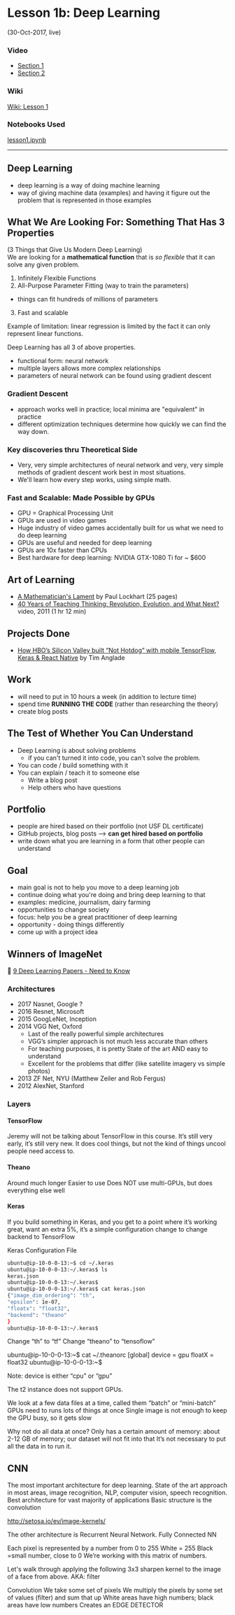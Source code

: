 # Lesson 1b:  Deep Learning
(30-Oct-2017, live)  

### Video
* [Section 1](https://www.youtube.com/watch?v=sNMHZM2U7I8)  
* [Section 2](https://www.youtube.com/watch?v=ZDq5OXsLO3U)  

### Wiki
[Wiki: Lesson 1](http://forums.fast.ai/t/wiki-lesson-1/7011)  

### Notebooks Used  
[lesson1.ipynb](https://github.com/fastai/fastai/blob/master/courses/dl1/lesson1.ipynb)  

--- 

## Deep Learning
* deep learning is a way of doing machine learning
* way of giving machine data (examples) and having it figure out the problem that is represented in those examples

## What We Are Looking For:  Something That Has 3 Properties
(3 Things that Give Us Modern Deep Learning)  
We are looking for a **mathematical function** that is *so flexible* that it can solve any given problem.  
1. Infinitely Flexible Functions
2. All-Purpose Parameter Fitting (way to train the parameters)
  * things can fit hundreds of millions of parameters
3. Fast and scalable

Example of limitation:  linear regression is limited by the fact it can only represent linear functions.  

Deep Learning has all 3 of above properties.  
* functional form:  neural network
* multiple layers allows more complex relationships
* parameters of neural network can be found using gradient descent

### Gradient Descent
* approach works well in practice; local minima are "equivalent" in practice
* different optimization techniques determine how quickly we can find the way down.

### Key discoveries thru Theoretical Side
* Very, very simple architectures of neural network and very, very simple methods of gradient descent work best in most situations.  
* We'll learn how every step works, using simple math.  

### Fast and Scalable:  Made Possible by GPUs
* GPU = Graphical Processing Unit
* GPUs are used in video games
* Huge industry of video games accidentally built for us what we need to do deep learning
* GPUs are useful and needed for deep learning
* GPUs are 10x faster than CPUs
* Best hardware for deep learning:  NVIDIA GTX-1080 Ti for ~ $600

## Art of Learning
* [A Mathematician's Lament](https://www.maa.org/external_archive/devlin/LockhartsLament.pdf) by Paul Lockhart (25 pages)
* [40 Years of Teaching Thinking: Revolution, Evolution, and What Next?](https://www.youtube.com/watch?v=-nmt1atA6ag) video, 2011 (1 hr 12 min)

## Projects Done
* [How HBO’s Silicon Valley built “Not Hotdog” with mobile TensorFlow, Keras & React Native](https://medium.com/@timanglade/how-hbos-silicon-valley-built-not-hotdog-with-mobile-tensorflow-keras-react-native-ef03260747f3) by Tim Anglade

## Work
* will need to put in 10 hours a week (in addition to lecture time)
* spend time **RUNNING THE CODE** (rather than researching the theory)
* create blog posts 

## The Test of Whether You Can Understand
* Deep Learning is about solving problems
  * if you can't turned it into code, you can't solve the problem.  
* You can code / build something with it
* You can explain / teach it to someone else
  * Write a blog post
  * Help others who have questions
  
## Portfolio
* people are hired based on their portfolio (not USF DL certificate)
* GitHub projects, blog posts --> **can get hired based on portfolio**
* write down what you are learning in a form that other people can understand

## Goal
* main goal is not to help you move to a deep learning job
* continue doing what you're doing and bring deep learning to that
* examples:  medicine, journalism, dairy farming
* opportunities to change society
* focus:  help you be a great practitioner of deep learning
* opportunity - doing things differently
* come up with a project idea


## Winners of ImageNet
:key: [9 Deep Learning Papers - Need to Know](https://adeshpande3.github.io/adeshpande3.github.io/The-9-Deep-Learning-Papers-You-Need-To-Know-About.html)

### Architectures
- 2017 Nasnet, Google ? 
- 2016 Resnet, Microsoft
- 2015 GoogLeNet, Inception
- 2014 VGG Net, Oxford
   * Last of the really powerful simple architectures
   * VGG’s simpler approach is not much less accurate than others
   * For teaching purposes, it is pretty State of the art AND easy to understand
   * Excellent for the problems that differ (like satellite imagery vs simple photos)
- 2013 ZF Net, NYU (Matthew Zeiler and Rob Fergus)
- 2012 AlexNet, Stanford


### Layers

#### TensorFlow
Jeremy will not be talking about TensorFlow in this course.  It’s still very early, it’s still very new.
It does cool things, but not the kind of things uncool people need access to.

#### Theano
Around much longer
Easier to use
Does NOT use multi-GPUs, but does everything else well

#### Keras
If you build something in Keras, and you get to a point where it’s working great, want an extra 5%, it’s a simple configuration change to change backend to TensorFlow

Keras Configuration File
```bash
ubuntu@ip-10-0-0-13:~$ cd ~/.keras
ubuntu@ip-10-0-0-13:~/.keras$ ls
keras.json
ubuntu@ip-10-0-0-13:~/.keras$ 
ubuntu@ip-10-0-0-13:~/.keras$ cat keras.json                                        
{"image_dim_ordering": "th",
"epsilon": 1e-07,
"floatx": "float32",
"backend": "theano"
}
ubuntu@ip-10-0-0-13:~/.keras$ 
```
Change “th” to “tf”
Change “theano” to “tensoflow”



ubuntu@ip-10-0-0-13:~$ cat ~/.theanorc
[global]
device = gpu
floatX = float32
ubuntu@ip-10-0-0-13:~$ 

Note: device is either “cpu” or “gpu”

The t2 instance does not support GPUs.

We look at a few data files at a time, called them “batch” or “mini-batch”
GPUs need to runs lots of things at once
Single image is not enough to keep the GPU busy, so it gets slow

Why not do all data at once?
Only has a certain amount of memory:  about 2-12 GB of memory; our dataset will not fit into that
It’s not necessary to put all the data in to run it.
 
## CNN
The most important architecture for deep learning.
State of the art approach in most areas, image recognition, NLP, computer vision, speech recognition.
Best architecture for vast majority of applications
Basic structure is the convolution


http://setosa.io/ev/image-kernels/


The other architecture is Recurrent Neural Network.
Fully Connected NN

Each pixel is represented by a number from 0 to 255
White = 255
Black =small number, close to 0
We’re working with this matrix of numbers.

Let's walk through applying the following 3x3 sharpen kernel to the image of a face from above.
AKA:  filter

Convolution
We take some set of pixels
We multiply the pixels by some set of values (filter) and sum that up
White areas have high numbers; black areas have low numbers
Creates an EDGE DETECTOR
